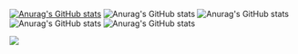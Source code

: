 [![Anurag's GitHub stats](https://github-readme-stats.vercel.app/api?username=youboyTizzyT)](https://github.com/anuraghazra/github-readme-stats)
![Anurag's GitHub stats](https://github-readme-stats.vercel.app/api?username=youboyTizzyT&hide=contribs,prs)
![Anurag's GitHub stats](https://github-readme-stats.vercel.app/api?username=youboyTizzyT&count_private=true)
![Anurag's GitHub stats](https://github-readme-stats.vercel.app/api?username=youboyTizzyT&show_icons=true)
![Anurag's GitHub stats](https://github-readme-stats.vercel.app/api?username=youboyTizzyT&show_icons=true&theme=tokyonight&hide_border=true&include_all_commits=true&count_private=true&layout=compact)

[![](https://visitcount.itsvg.in/api?id=weicong&label=Profile%20Views&color=8&icon=7&pretty=false)](https://visitcount.itsvg.in)
